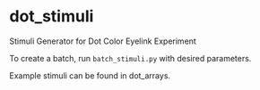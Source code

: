 # dot_stimuli
Stimuli Generator for Dot Color Eyelink Experiment

To create a batch, run ```batch_stimuli.py``` with desired parameters.

Example stimuli can be found in dot_arrays.
